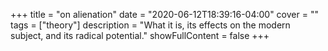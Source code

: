 +++
title = "on alienation"
date = "2020-06-12T18:39:16-04:00"
cover = ""
tags = ["theory"]
description = "What it is, its effects on the modern subject, and its radical potential."
showFullContent = false
+++
